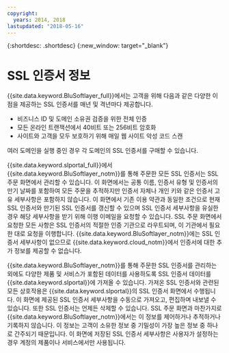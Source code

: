 ```yaml
---
copyright:
  years: 2014, 2018
lastupdated: "2018-05-16"
---
```


{:shortdesc: .shortdesc}
{:new_window: target="_blank"}

# SSL 인증서 정보

{{site.data.keyword.BluSoftlayer_full}}에서는 고객을 위해 다음과 같은 다양한 이점을 제공하는 SSL 인증서를 매년 및 격년마다 제공합니다.

* 비즈니스 ID 및 도메인 소유권 검증을 위한 전체 인증
* 모든 온라인 트랜잭션에서 40비트 또는 256비트 암호화
* 사이트와 고객을 모두 보호하기 위해 매일 웹 사이트 악성 코드 스캔

여러 도메인을 실행 중인 경우 각 도메인의 SSL 인증서를 구매할 수 있습니다.

{{site.data.keyword.slportal_full}}에서 {{site.data.keyword.BluSoftlayer_notm}}를 통해 주문한 모든 SSL 인증서는 SSL 주문 화면에서 관리할 수 있습니다. 이 화면에서는 공통 이름, 인증서 유형 및 인증서의 만기 날짜를 포함하여 모든 주문을 추적하지만 인증서 자체나 개인 키와 같은 인증서 고유 세부사항은 포함하지 않습니다. 이 화면에서 기존 이용 약관과 동일한 조건으로 현재 SSL 인증서와 만기된 SSL 인증서를 갱신할 수 있으며 SSL 인증서 세부사항을 유실한 경우 해당 세부사항을 받기 위해 이행 이메일을 요청할 수 있습니다. SSL 주문 화면에서 요청한 모든 사항은 SSL 인증서의 적절한 인증 기관으로 라우트되며, 이 기관에서 필요한 대로 요청을 이행합니다. {{site.data.keyword.BluSoftlayer_notm}}에는 SSL 인증서 세부사항이 없으므로 {{site.data.keyword.cloud_notm}}에서 인증서에 대한 추가 정보를 제공할 수 없습니다.

{{site.data.keyword.BluSoftlayer_notm}}를 통해 주문한 SSL 인증서를 관리하는 외에도 다양한 제품 및 서비스가 포함된 데이터를 사용하도록 SSL 인증서 데이터를 {{site.data.keyword.slportal}}에 가져올 수 있습니다. 가져온 SSL 인증서와 관련된 모든 상호작용은 {{site.data.keyword.slportal}}의 SSL 인증서 화면에서 수행됩니다. 이 화면에 제공된 SSL 인증서 세부사항을 수동으로 가져오고, 편집하며 내보낼 수 있습니다. 또한 SSL 인증서는 언제든 삭제할 수 있습니다. SSL 주문 화면과 마찬가지로 {{site.data.keyword.BluSoftlayer_notm}}에서는 이 정보를 제어하거나 추적하거나 기록하지 않습니다. 이 정보는 고객이 소유한 정보 중 기밀성이 가장 높은 정보 중 하나로 간주되기 때문입니다. 이 화면에 저장된 SSL 인증서 세부사항은 사용자가 설정하는 경우 계정의 제품이나 서비스에서만 사용됩니다.

